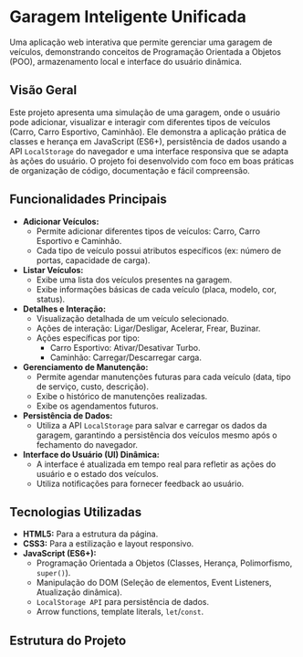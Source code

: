 # Garagem Inteligente Unificada

Uma aplicação web interativa que permite gerenciar uma garagem de veículos, demonstrando conceitos de Programação Orientada a Objetos (POO), armazenamento local e interface do usuário dinâmica.

## Visão Geral

Este projeto apresenta uma simulação de uma garagem, onde o usuário pode adicionar, visualizar e interagir com diferentes tipos de veículos (Carro, Carro Esportivo, Caminhão). Ele demonstra a aplicação prática de classes e herança em JavaScript (ES6+), persistência de dados usando a API `LocalStorage` do navegador e uma interface responsiva que se adapta às ações do usuário. O projeto foi desenvolvido com foco em boas práticas de organização de código, documentação e fácil compreensão.

## Funcionalidades Principais

*   **Adicionar Veículos:**
    *   Permite adicionar diferentes tipos de veículos: Carro, Carro Esportivo e Caminhão.
    *   Cada tipo de veículo possui atributos específicos (ex: número de portas, capacidade de carga).
*   **Listar Veículos:**
    *   Exibe uma lista dos veículos presentes na garagem.
    *   Exibe informações básicas de cada veículo (placa, modelo, cor, status).
*   **Detalhes e Interação:**
    *   Visualização detalhada de um veículo selecionado.
    *   Ações de interação: Ligar/Desligar, Acelerar, Frear, Buzinar.
    *   Ações específicas por tipo:
        *   Carro Esportivo: Ativar/Desativar Turbo.
        *   Caminhão: Carregar/Descarregar carga.
*   **Gerenciamento de Manutenção:**
    *   Permite agendar manutenções futuras para cada veículo (data, tipo de serviço, custo, descrição).
    *   Exibe o histórico de manutenções realizadas.
    *   Exibe os agendamentos futuros.
*   **Persistência de Dados:**
    *   Utiliza a API `LocalStorage` para salvar e carregar os dados da garagem, garantindo a persistência dos veículos mesmo após o fechamento do navegador.
*   **Interface do Usuário (UI) Dinâmica:**
    *   A interface é atualizada em tempo real para refletir as ações do usuário e o estado dos veículos.
    *   Utiliza notificações para fornecer feedback ao usuário.

## Tecnologias Utilizadas

*   **HTML5:** Para a estrutura da página.
*   **CSS3:** Para a estilização e layout responsivo.
*   **JavaScript (ES6+):**
    *   Programação Orientada a Objetos (Classes, Herança, Polimorfismo, `super()`).
    *   Manipulação do DOM (Seleção de elementos, Event Listeners, Atualização dinâmica).
    *   `LocalStorage API` para persistência de dados.
    *   Arrow functions, template literals, `let`/`const`.

## Estrutura do Projeto
